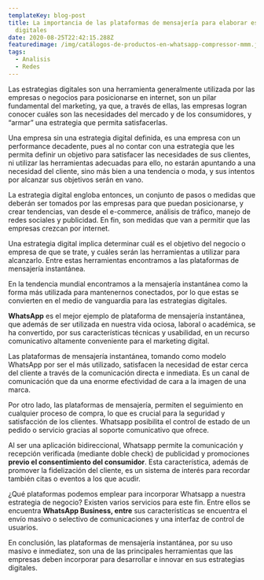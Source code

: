 ```yaml
---
templateKey: blog-post
title: La importancia de las plataformas de mensajería para elaborar estrategias
  digitales
date: 2020-08-25T22:42:15.288Z
featuredimage: /img/catálogos-de-productos-en-whatsapp-compressor-mmm.jpg
tags:
  - Analisis
  - Redes
---
```

Las estrategias digitales son una herramienta generalmente utilizada por las empresas o negocios para posicionarse en internet, son un pilar fundamental del marketing, ya que, a través de ellas, las empresas logran conocer cuáles son las necesidades del mercado y de los consumidores, y “armar” una estrategia que permita satisfacerlas.

Una empresa sin una estrategia digital definida, es una empresa con un performance decadente, pues al no contar con una estrategia que les permita definir un objetivo para satisfacer las necesidades de sus clientes, ni utilizar las herramientas adecuadas para ello, no estarán apuntando a una necesidad del cliente, sino más bien a una tendencia o moda, y sus intentos por alcanzar sus objetivos serán en vano.

La estrategia digital engloba entonces, un conjunto de pasos o medidas que deberán ser tomados por las empresas para que puedan posicionarse, y crear tendencias, van desde el e-commerce, análisis de tráfico, manejo de redes sociales y publicidad. En fin, son medidas que van a permitir que las empresas crezcan por internet.

Una estrategia digital implica determinar cuál es el objetivo del negocio o empresa de que se trate, y cuáles serán las herramientas a utilizar para alcanzarlo. Entre estas herramientas encontramos a las plataformas de mensajería instantánea.

En la tendencia mundial encontramos a la mensajería instantánea como la forma más utilizada para mantenernos conectados, por lo que estas se convierten en el medio de vanguardia para las estrategias digitales.

**WhatsApp** es el mejor ejemplo de plataforma de mensajería instantánea, que además de ser utilizada en nuestra vida ociosa, laboral o académica, se ha convertido, por sus características técnicas y usabilidad, en un recurso comunicativo altamente conveniente para el marketing digital.

Las plataformas de mensajería instantánea, tomando como modelo WhatsApp por ser el más utilizado, satisfacen la necesidad de estar cerca del cliente a través de la comunicación directa e inmediata. Es un canal de comunicación que da una enorme efectividad de cara a la imagen de una marca.

Por otro lado, las plataformas de mensajería, permiten el seguimiento en cualquier proceso de compra, lo que es crucial para la seguridad y satisfacción de los clientes. Whatsapp posibilita el control de estado de un pedido o servicio gracias al soporte comunicativo que ofrece.

Al ser una aplicación bidireccional, Whatsapp permite la comunicación y recepción verificada (mediante doble check) de publicidad y promociones **previo el consentimiento del consumidor**. Esta característica, además de promover la fidelización del cliente, es un sistema de interés para recordar también citas o eventos a los que acudir.

¿Qué plataformas podemos emplear para incorporar Whatsapp a nuestra estrategia de negocio? Existen varios servicios para este fin. Entre ellos se encuentra **WhatsApp Business, entre** sus características se encuentra el envío masivo o selectivo de comunicaciones y una interfaz de control de usuarios.

En conclusión, las plataformas de mensajería instantánea, por su uso masivo e inmediatez, son una de las principales herramientas que las empresas deben incorporar para desarrollar e innovar en sus estrategias digitales.